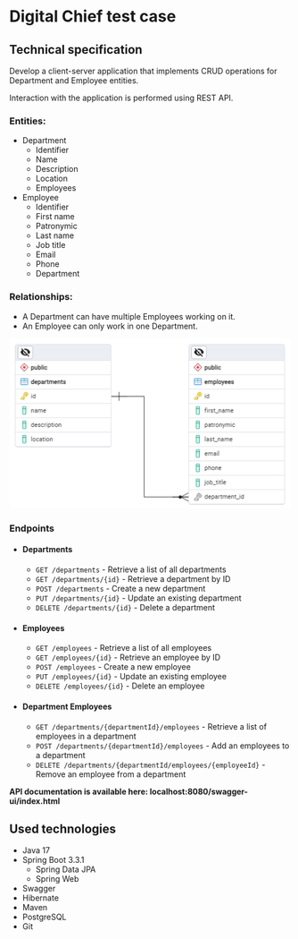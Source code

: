# Digital Chief test case

## Technical specification

Develop a client-server application that implements CRUD operations for Department and Employee entities.

Interaction with the application is performed using REST API.

### Entities:

* Department
    * Identifier
    * Name
    * Description
    * Location
    * Employees
* Employee
    * Identifier
    * First name
    * Patronymic
    * Last name
    * Job title
    * Email
    * Phone
    * Department

### Relationships:

* A Department can have multiple Employees working on it.
* An Employee can only work in one Department.

![](docs\database-structure.png)

### Endpoints

* #### Departments

    * `GET /departments` - Retrieve a list of all departments
    * `GET /departments/{id}` - Retrieve a department by ID
    * `POST /departments` - Create a new department
    * `PUT /departments/{id}` - Update an existing department
    * `DELETE /departments/{id}` - Delete a department 

* #### Employees

    * `GET /employees` - Retrieve a list of all employees
    * `GET /employees/{id}` - Retrieve an employee by ID
    * `POST /employees` - Create a new employee
    * `PUT /employees/{id}` - Update an existing employee
    * `DELETE /employees/{id}` - Delete an employee

* #### Department Employees

    * `GET /departments/{departmentId}/employees` - Retrieve a list of employees in a department
    * `POST /departments/{departmentId}/employees` - Add an employees to a department
    * `DELETE /departments/{departmentId/employees/{employeeId}` - Remove an employee from a department

**API documentation is available here: localhost:8080/swagger-ui/index.html**

## Used technologies

- Java 17
- Spring Boot 3.3.1
  - Spring Data JPA
  - Spring Web
- Swagger
- Hibernate
- Maven
- PostgreSQL
- Git
